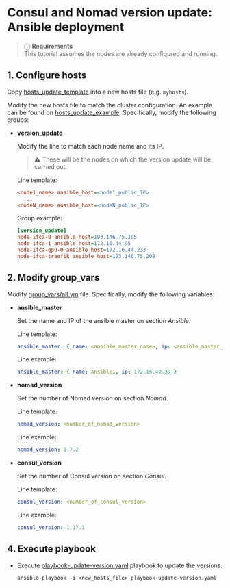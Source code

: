 
# Consul and Nomad version update: Ansible deployment

> ⓘ  **Requirements** \
> This tutorial assumes the nodes are already configured and running.


## 1. Configure hosts

Copy [hosts_update_template](../hosts_update_template) into a new hosts file
(e.g. `myhosts`).

Modify the new hosts file to match the cluster configuration. An example can be
found on [hosts_update_example](../hosts_update_example).
Specifically, modify the following groups:

- **version_update**

    Modify the line to match each node name and its IP.

    > ⚠ These will be the nodes on which the version update will be carried out.

    Line template:
    ```ini
    <node1_name> ansible_host=<node1_public_IP>
      ...
    <nodeN_name> ansible_host=<nodeN_public_IP>
    ```

    Group example:
    ```ini
    [version_update]
    node-ifca-0 ansible_host=193.146.75.205
    node-ifca-1 ansible_host=172.16.44.95
    node-ifca-gpu-0 ansible_host=172.16.44.233
    node-ifca-traefik ansible_host=193.146.75.208
    ```


## 2. Modify group_vars

Modify [group_vars/all.ym](../group_vars/all.yml) file.
Specifically, modify the following variables:

- **ansible_master**

    Set the name and IP of the ansible master on section *Ansible*.

    Line template:
    ```yaml
    ansible_master: { name: <ansible_master_name>, ip: <ansible_master_ip }
    ```

    Line example:
    ```yaml
    ansible_master: { name: ansible1, ip: 172.16.40.39 }
    ```

- **nomad_version**
  
    Set the number of Nomad version on section *Nomad*.


    Line template:
    ```yaml
    nomad_version: <number_of_nomad_version>
    ```

    Line example:
    ```yaml
    nomad_version: 1.7.2
    ```

- **consul_version**
  
    Set the number of Consul version on section *Consul*.


    Line template:
    ```yaml
    consul_version: <number_of_consul_version>
    ```

    Line example:
    ```yaml
    consul_version: 1.17.1
    ```



## 4. Execute playbook

* Execute [playbook-update-version.yaml](../playbook-update-version.yaml) playbook to update the versions.

    ```console
    ansible-playbook -i <new_hosts_file> playbook-update-version.yaml
    ```
